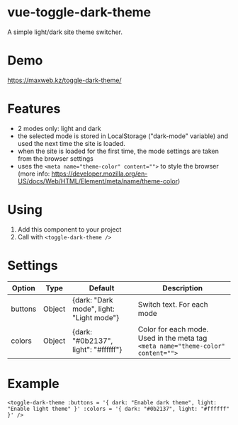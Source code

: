 # vue-toggle-dark-theme
A simple light/dark site theme switcher.

# Demo
https://maxweb.kz/toggle-dark-theme/

# Features
- 2 modes only: light and dark
- the selected mode is stored in LocalStorage ("dark-mode" variable) and used the next time the site is loaded.
- when the site is loaded for the first time, the mode settings are taken from the browser settings
- uses the `<meta name="theme-color" content="">` to style the browser (more info: https://developer.mozilla.org/en-US/docs/Web/HTML/Element/meta/name/theme-color)

# Using
1. Add this component to your project
2. Call with `<toggle-dark-theme />`

# Settings
| Option        | Type          | Default       | Description   |
| ------------- | ------------- | ------------- | ------------- |
| buttons       | Object        | {dark: "Dark mode", light: "Light mode"} | Switch text. For each mode |
| colors        | Object        | {dark: "#0b2137", light": "#ffffff"} | Сolor for each mode. Used in the meta tag `<meta name="theme-color" content="">` |

# Example
`<toggle-dark-theme
      :buttons = '{
          dark: "Enable dark theme",
          light: "Enable light theme"
      }'
      :colors = '{
          dark: "#0b2137",
          light: "#ffffff"
      }'
  />`
